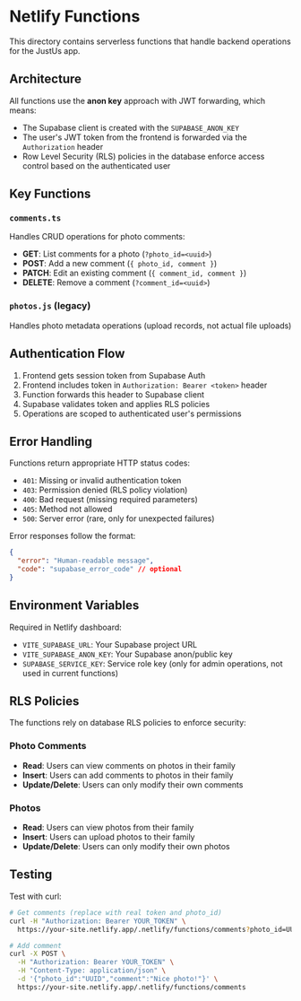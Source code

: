 # Netlify Functions

This directory contains serverless functions that handle backend operations for the JustUs app.

## Architecture

All functions use the **anon key** approach with JWT forwarding, which means:
- The Supabase client is created with the `SUPABASE_ANON_KEY`
- The user's JWT token from the frontend is forwarded via the `Authorization` header
- Row Level Security (RLS) policies in the database enforce access control based on the authenticated user

## Key Functions

### `comments.ts`
Handles CRUD operations for photo comments:
- **GET**: List comments for a photo (`?photo_id=<uuid>`)
- **POST**: Add a new comment (`{ photo_id, comment }`)
- **PATCH**: Edit an existing comment (`{ comment_id, comment }`)
- **DELETE**: Remove a comment (`?comment_id=<uuid>`)

### `photos.js` (legacy)
Handles photo metadata operations (upload records, not actual file uploads)

## Authentication Flow

1. Frontend gets session token from Supabase Auth
2. Frontend includes token in `Authorization: Bearer <token>` header
3. Function forwards this header to Supabase client
4. Supabase validates token and applies RLS policies
5. Operations are scoped to authenticated user's permissions

## Error Handling

Functions return appropriate HTTP status codes:
- `401`: Missing or invalid authentication token
- `403`: Permission denied (RLS policy violation)
- `400`: Bad request (missing required parameters)
- `405`: Method not allowed
- `500`: Server error (rare, only for unexpected failures)

Error responses follow the format:
```json
{
  "error": "Human-readable message",
  "code": "supabase_error_code" // optional
}
```

## Environment Variables

Required in Netlify dashboard:
- `VITE_SUPABASE_URL`: Your Supabase project URL
- `VITE_SUPABASE_ANON_KEY`: Your Supabase anon/public key
- `SUPABASE_SERVICE_KEY`: Service role key (only for admin operations, not used in current functions)

## RLS Policies

The functions rely on database RLS policies to enforce security:

### Photo Comments
- **Read**: Users can view comments on photos in their family
- **Insert**: Users can add comments to photos in their family
- **Update/Delete**: Users can only modify their own comments

### Photos
- **Read**: Users can view photos from their family
- **Insert**: Users can upload photos to their family
- **Update/Delete**: Users can only modify their own photos

## Testing

Test with curl:
```bash
# Get comments (replace with real token and photo_id)
curl -H "Authorization: Bearer YOUR_TOKEN" \
  https://your-site.netlify.app/.netlify/functions/comments?photo_id=UUID

# Add comment
curl -X POST \
  -H "Authorization: Bearer YOUR_TOKEN" \
  -H "Content-Type: application/json" \
  -d '{"photo_id":"UUID","comment":"Nice photo!"}' \
  https://your-site.netlify.app/.netlify/functions/comments
```